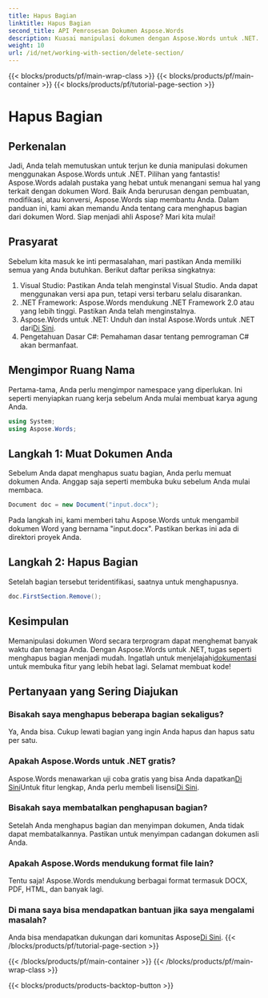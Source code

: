```yaml
---
title: Hapus Bagian
linktitle: Hapus Bagian
second_title: API Pemrosesan Dokumen Aspose.Words
description: Kuasai manipulasi dokumen dengan Aspose.Words untuk .NET. Pelajari cara menghapus bagian dari dokumen Word dalam beberapa langkah mudah.
weight: 10
url: /id/net/working-with-section/delete-section/
---
```


{{< blocks/products/pf/main-wrap-class >}}
{{< blocks/products/pf/main-container >}}
{{< blocks/products/pf/tutorial-page-section >}}

# Hapus Bagian

## Perkenalan

Jadi, Anda telah memutuskan untuk terjun ke dunia manipulasi dokumen menggunakan Aspose.Words untuk .NET. Pilihan yang fantastis! Aspose.Words adalah pustaka yang hebat untuk menangani semua hal yang terkait dengan dokumen Word. Baik Anda berurusan dengan pembuatan, modifikasi, atau konversi, Aspose.Words siap membantu Anda. Dalam panduan ini, kami akan memandu Anda tentang cara menghapus bagian dari dokumen Word. Siap menjadi ahli Aspose? Mari kita mulai!

## Prasyarat

Sebelum kita masuk ke inti permasalahan, mari pastikan Anda memiliki semua yang Anda butuhkan. Berikut daftar periksa singkatnya:

1. Visual Studio: Pastikan Anda telah menginstal Visual Studio. Anda dapat menggunakan versi apa pun, tetapi versi terbaru selalu disarankan.
2. .NET Framework: Aspose.Words mendukung .NET Framework 2.0 atau yang lebih tinggi. Pastikan Anda telah menginstalnya.
3. Aspose.Words untuk .NET: Unduh dan instal Aspose.Words untuk .NET dari[Di Sini](https://releases.aspose.com/words/net/).
4. Pengetahuan Dasar C#: Pemahaman dasar tentang pemrograman C# akan bermanfaat.

## Mengimpor Ruang Nama

Pertama-tama, Anda perlu mengimpor namespace yang diperlukan. Ini seperti menyiapkan ruang kerja sebelum Anda mulai membuat karya agung Anda.

```csharp
using System;
using Aspose.Words;
```

## Langkah 1: Muat Dokumen Anda

Sebelum Anda dapat menghapus suatu bagian, Anda perlu memuat dokumen Anda. Anggap saja seperti membuka buku sebelum Anda mulai membaca.

```csharp
Document doc = new Document("input.docx");
```

Pada langkah ini, kami memberi tahu Aspose.Words untuk mengambil dokumen Word yang bernama "input.docx". Pastikan berkas ini ada di direktori proyek Anda.

## Langkah 2: Hapus Bagian

Setelah bagian tersebut teridentifikasi, saatnya untuk menghapusnya.

```csharp
doc.FirstSection.Remove();
```


## Kesimpulan

 Memanipulasi dokumen Word secara terprogram dapat menghemat banyak waktu dan tenaga Anda. Dengan Aspose.Words untuk .NET, tugas seperti menghapus bagian menjadi mudah. Ingatlah untuk menjelajahi[dokumentasi](https://reference.aspose.com/words/net/) untuk membuka fitur yang lebih hebat lagi. Selamat membuat kode!

## Pertanyaan yang Sering Diajukan

### Bisakah saya menghapus beberapa bagian sekaligus?
Ya, Anda bisa. Cukup lewati bagian yang ingin Anda hapus dan hapus satu per satu.

### Apakah Aspose.Words untuk .NET gratis?
 Aspose.Words menawarkan uji coba gratis yang bisa Anda dapatkan[Di Sini](https://releases.aspose.com/)Untuk fitur lengkap, Anda perlu membeli lisensi[Di Sini](https://purchase.aspose.com/buy).

### Bisakah saya membatalkan penghapusan bagian?
Setelah Anda menghapus bagian dan menyimpan dokumen, Anda tidak dapat membatalkannya. Pastikan untuk menyimpan cadangan dokumen asli Anda.

### Apakah Aspose.Words mendukung format file lain?
Tentu saja! Aspose.Words mendukung berbagai format termasuk DOCX, PDF, HTML, dan banyak lagi.

### Di mana saya bisa mendapatkan bantuan jika saya mengalami masalah?
 Anda bisa mendapatkan dukungan dari komunitas Aspose[Di Sini](https://forum.aspose.com/c/words/8).
{{< /blocks/products/pf/tutorial-page-section >}}

{{< /blocks/products/pf/main-container >}}
{{< /blocks/products/pf/main-wrap-class >}}

{{< blocks/products/products-backtop-button >}}
